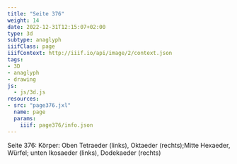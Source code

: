 ```yaml
---
title: "Seite 376"
weight: 14
date: 2022-12-31T12:15:07+02:00
type: 3d
subtype: anaglyph
iiifClass: page
iiifContext: http://iiif.io/api/image/2/context.json
tags:
- 3D
- anaglyph
- drawing
js:
  - js/3d.js
resources:
- src: "page376.jxl"
  name: page
  params:
    iiif: page376/info.json
---
```


Seite 376: Körper: Oben Tetraeder (links), Oktaeder (rechts);Mitte Hexaeder, Würfel; unten Ikosaeder (links), Dodekaeder (rechts)
